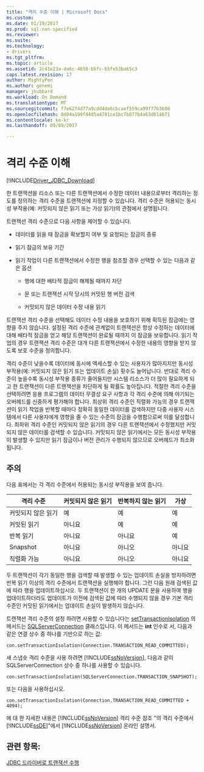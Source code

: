 ```yaml
---
title: "격리 수준 이해 | Microsoft Docs"
ms.custom: 
ms.date: 01/19/2017
ms.prod: sql-non-specified
ms.reviewer: 
ms.suite: 
ms.technology:
- drivers
ms.tgt_pltfrm: 
ms.topic: article
ms.assetid: 2c41e23a-da6c-4650-b5fc-b5fe53ba65c3
caps.latest.revision: 17
author: MightyPen
ms.author: genemi
manager: jhubbard
ms.workload: On Demand
ms.translationtype: MT
ms.sourcegitcommit: f7e6274d77a9cdd4de6cbcaef559ca99f77b3608
ms.openlocfilehash: 8d04a199f44d5a4781ce1bc7b877b4a63d614671
ms.contentlocale: ko-kr
ms.lasthandoff: 09/09/2017

---
```

# <a name="understanding-isolation-levels"></a>격리 수준 이해
[!INCLUDE[Driver_JDBC_Download](../../includes/driver_jdbc_download.md)]

  한 트랜잭션을 리소스 또는 다른 트랜잭션에서 수정한 데이터 내용으로부터 격리하는 정도를 정의하는 격리 수준을 트랜잭션에 지정할 수 있습니다. 격리 수준은 허용되는 동시성 부작용(예: 커밋되지 않은 읽기 또는 가상 읽기)의 관점에서 설명됩니다.  
  
 트랜잭션 격리 수준으로 다음 사항을 제어할 수 있습니다.  
  
-   데이터를 읽을 때 잠금을 확보할지 여부 및 요청되는 잠금의 종류  
  
-   읽기 잠금의 보유 기간  
  
-   읽기 작업이 다른 트랜잭션에서 수정한 행을 참조할 경우 선택할 수 있는 다음과 같은 옵션  
  
    -   행에 대한 배타적 잠금이 해제될 때까지 차단  
  
    -   문 또는 트랜잭션 시작 당시의 커밋된 행 버전 검색  
  
    -   커밋되지 않은 데이터 수정 내용 읽기  
  
 트랜잭션 격리 수준을 선택해도 데이터 수정 내용을 보호하기 위해 획득된 잠금에는 영향을 주지 않습니다. 설정된 격리 수준에 관계없이 트랜잭션은 항상 수정하는 데이터에 대해 배타적 잠금을 얻고 해당 트랜잭션이 완료될 때까지 이 잠금을 보유합니다. 읽기 작업의 경우 트랜잭션 격리 수준은 대개 다른 트랜잭션에서 수정한 내용의 영향을 받지 않도록 보호 수준을 정의합니다.  
  
 격리 수준이 낮을수록 데이터에 동시에 액세스할 수 있는 사용자가 많아지지만 동시성 부작용(예: 커밋되지 않은 읽기 또는 업데이트 손실) 횟수도 늘어납니다. 반대로 격리 수준이 높을수록 동시성 부작용 종류가 줄어들지만 시스템 리소스가 더 많이 필요하게 되고 한 트랜잭션이 다른 트랜잭션을 차단하게 될 확률도 높아집니다. 적절한 격리 수준을 선택하려면 응용 프로그램의 데이터 무결성 요구 사항과 각 격리 수준에 의해 야기되는 오버헤드를 신중하게 평가해야 합니다. 최상위 격리 수준인 직렬화 가능의 경우 트랜잭션이 읽기 작업을 반복할 때마다 정확히 동일한 데이터를 검색하지만 다중 사용자 시스템에서 다른 사용자에게 영향을 줄 수 있는 수준의 잠금을 수행함으로써 이를 달성합니다. 최하위 격리 수준인 커밋되지 않은 읽기의 경우 다른 트랜잭션에서 수정했지만 커밋되지 않은 데이터를 검색할 수 있습니다. 커밋되지 않은 읽기에서는 모든 동시성 부작용이 발생할 수 있지만 읽기 잠금이나 버전 관리가 수행되지 않으므로 오버헤드가 최소화됩니다.  
  
## <a name="remarks"></a>주의  
 다음 표에서는 각 격리 수준에서 허용되는 동시성 부작용을 보여 줍니다.  
  
|격리 수준|커밋되지 않은 읽기|반복하지 않는 읽기|가상|  
|---------------------|----------------|-------------------------|-------------|  
|커밋되지 않은 읽기|예|예|예|  
|커밋된 읽기|아니요|예|예|  
|반복 읽기|아니요|아니요|예|  
|Snapshot|아니요|아니오|아니요|  
|직렬화 가능|아니요|아니오|아니요|  
  
 두 트랜잭션이 각기 동일한 행을 검색할 때 발생할 수 있는 업데이트 손실을 방지하려면 반복 읽기 이상의 격리 수준에서 트랜잭션을 실행해야 합니다. 그런 다음 원래 검색된 값에 따라 행을 업데이트하십시오. 두 트랜잭션이 한 개의 UPDATE 문을 사용하여 행을 업데이트하더라도 업데이트가 이전에 검색된 값에 따라 수행되지 않을 경우 기본 격리 수준인 커밋된 읽기에서는 업데이트 손실이 발생하지 않습니다.  
  
 트랜잭션 격리 수준의 설정 하려면 사용할 수 있습니다는 [setTransactionIsolation](../../connect/jdbc/reference/settransactionisolation-method-sqlserverconnection.md) 의 메서드는 [SQLServerConnection](../../connect/jdbc/reference/sqlserverconnection-class.md) 클래스입니다. 이 메서드는 **int** 인수로 서, 다음과 같은 연결 상수 중 하나를 기반으로 하는 값:  
  
```  
con.setTransactionIsolation(Connection.TRANSACTION_READ_COMMITTED);  
```  
  
 새 스냅숏 격리 수준을 사용 하려면 [!INCLUDE[ssNoVersion](../../includes/ssnoversion_md.md)], 다음과 같이 SQLServerConnection 상수 중 하나를 사용할 수 있습니다.  
  
```  
con.setTransactionIsolation(SQLServerConnection.TRANSACTION_SNAPSHOT);  
```  
  
 또는 다음을 사용하십시오.  
  
```  
con.setTransactionIsolation(Connection.TRANSACTION_READ_COMMITTED + 4094);  
```  
  
 에 대 한 자세한 내용은 [!INCLUDE[ssNoVersion](../../includes/ssnoversion_md.md)] 격리 수준 참조 "의 격리 수준에서 [!INCLUDE[ssDE](../../includes/ssde_md.md)]"에서 [!INCLUDE[ssNoVersion](../../includes/ssnoversion_md.md)] 온라인 설명서.  
  
## <a name="see-also"></a>관련 항목:  
 [JDBC 드라이버로 트랜잭션 수행](../../connect/jdbc/performing-transactions-with-the-jdbc-driver.md)  
  
  

